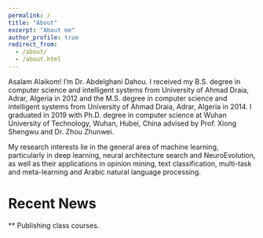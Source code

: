 ```yaml
---
permalink: /
title: "About"
excerpt: "About me"
author_profile: true
redirect_from: 
  - /about/
  - /about.html
---
```


Asalam Alaikom! I’m Dr. Abdelghani Dahou. I received my B.S. degree in computer science and intelligent systems from University of Ahmad Draia, Adrar, Algeria in 2012 and the M.S. degree in computer science and intelligent systems from University of Ahmad Draia, Adrar, Algeria in 2014. I graduated in 2019 with Ph.D. degree in computer science at Wuhan University of Technology, Wuhan, Hubei, China advised by Prof. Xiong Shengwu and Dr. Zhou Zhunwei.

My research interests lie in the general area of machine learning, particularly in deep learning, neural architecture search and NeuroEvolution, as well as their applications in opinion mining, text classification, multi-task and meta-learning and Arabic natural language processing.


Recent News
======
** Publishing class courses.